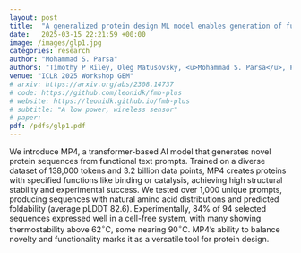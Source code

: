 ```yaml
---
layout: post
title:  "A generalized protein design ML model enables generation of functional de novo proteins"
date:   2025-03-15 22:21:59 +00:00
image: /images/glp1.jpg
categories: research
author: "Mohammad S. Parsa"
authors: "Timothy P Riley, Oleg Matusovsky, <u>Mohammad S. Parsa</u>, Pourya Kalantari, Kooshiar Azimian, Kathy Y Wei"
venue: "ICLR 2025 Workshop GEM"
# arxiv: https://arxiv.org/abs/2308.14737
# code: https://github.com/leonidk/fmb-plus
# website: https://leonidk.github.io/fmb-plus
# subtitle: "A low power, wireless sensor"
# paper: 
pdf: /pdfs/glp1.pdf
---
```

We introduce MP4, a transformer-based AI model that generates novel protein sequences from functional text prompts. Trained on a diverse dataset of 138,000 tokens and 3.2 billion data points, MP4 creates proteins with specified functions like binding or catalysis, achieving high structural stability and experimental success. We tested over 1,000 unique prompts, producing sequences with natural amino acid distributions and predicted foldability (average pLDDT 82.6). Experimentally, 84% of 94 selected sequences expressed well in a cell-free system, with many showing thermostability above $62^{\circ} \mathrm{C}$, some nearing $90^{\circ} \mathrm{C}$. MP4’s ability to balance novelty and functionality marks it as a versatile tool for protein design.